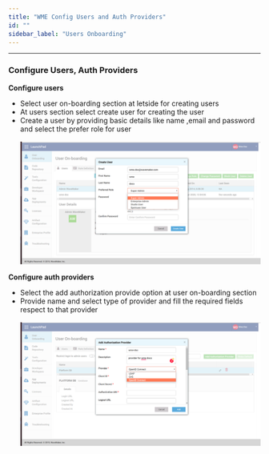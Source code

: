 ```yaml
---
title: "WME Config Users and Auth Providers"
id: ""
sidebar_label: "Users Onboarding"
---
```

---

### Configure Users, Auth Providers

**Configure users**
- Select user on-boarding section at letside for creating users
- At users section select create user for creating the user
- Create a user by providing basic details like name ,email and password and select the prefer role for user
    <br/><br/>
    [![](/learn/assets/wme-setup/configuring-wme/user-creation.png)](/learn/assets/wme-setup/user-creation.png)


**Configure auth providers**
- Select the add authorization provide option at user on-boarding section
- Provide name and select type of provider and fill the required fields respect to that provider
     <br/><br/>
     [![](/learn/assets/wme-setup/configuring-wme/adding-authorization-provider.png)](/learn/assets/wme-setup/adding-authorization-provider.png)